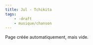 ```yaml
---
title: Jul - Tchikita
tags:
    - -draft
    - musique/chanson
---
```


Page créée automatiquement, mais vide.
